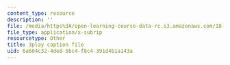 ```yaml
---
content_type: resource
description: ''
file: /media/https%3A/open-learning-course-data-rc.s3.amazonaws.com/18-01sc-single-variable-calculus-fall-2010/6a604c324de85bc4f8c4391d4b1a143a_kCPVBl953eY.srt
file_type: application/x-subrip
resourcetype: Other
title: 3play caption file
uid: 6a604c32-4de8-5bc4-f8c4-391d4b1a143a
---
```

